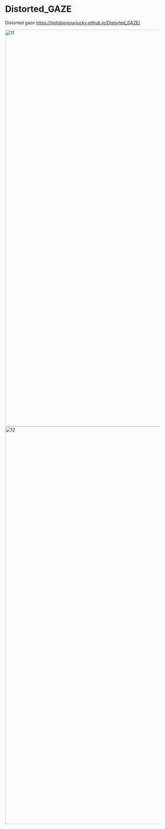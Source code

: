 # Distorted_GAZE
 Distorted gaze
 https://hellobonjourlucky.github.io/Distorted_GAZE/


<img width="1290" alt="11" src="https://user-images.githubusercontent.com/73243458/146067254-76fd1289-9247-4e6f-8cca-d19c1d077c89.png">


<img width="1292" alt="12" src="https://user-images.githubusercontent.com/73243458/146067260-a30e2f89-b50d-418d-bfa2-482f014be0c8.png">
